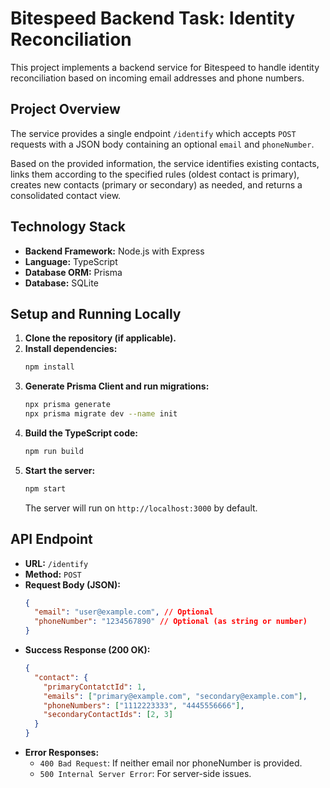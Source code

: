 # Bitespeed Backend Task: Identity Reconciliation

This project implements a backend service for Bitespeed to handle identity reconciliation based on incoming email addresses and phone numbers.

## Project Overview

The service provides a single endpoint `/identify` which accepts `POST` requests with a JSON body containing an optional `email` and `phoneNumber`.

Based on the provided information, the service identifies existing contacts, links them according to the specified rules (oldest contact is primary), creates new contacts (primary or secondary) as needed, and returns a consolidated contact view.

## Technology Stack

*   **Backend Framework:** Node.js with Express
*   **Language:** TypeScript
*   **Database ORM:** Prisma
*   **Database:** SQLite

## Setup and Running Locally

1.  **Clone the repository (if applicable).**
2.  **Install dependencies:**
    ```bash
    npm install
    ```
3.  **Generate Prisma Client and run migrations:**
    ```bash
    npx prisma generate
    npx prisma migrate dev --name init
    ```
4.  **Build the TypeScript code:**
    ```bash
    npm run build
    ```
5.  **Start the server:**
    ```bash
    npm start
    ```
    The server will run on `http://localhost:3000` by default.

## API Endpoint

*   **URL:** `/identify`
*   **Method:** `POST`
*   **Request Body (JSON):**
    ```json
    {
      "email": "user@example.com", // Optional
      "phoneNumber": "1234567890" // Optional (as string or number)
    }
    ```
*   **Success Response (200 OK):**
    ```json
    {
      "contact": {
        "primaryContatctId": 1,
        "emails": ["primary@example.com", "secondary@example.com"],
        "phoneNumbers": ["1112223333", "4445556666"],
        "secondaryContactIds": [2, 3]
      }
    }
    ```
*   **Error Responses:**
    *   `400 Bad Request`: If neither email nor phoneNumber is provided.
    *   `500 Internal Server Error`: For server-side issues.
